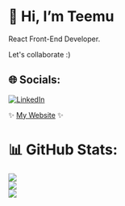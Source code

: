 # 👋 Hi, I’m Teemu
React Front-End Developer.

Let's collaborate :)

## 🌐 Socials:
[![LinkedIn](https://img.shields.io/badge/LinkedIn-%230077B5.svg?logo=linkedin&logoColor=white)]([https://linkedin.com/in/anastasia-pirus](https://www.linkedin.com/in/temevh/)) 

✨ [My Website](https://www.teemuh.com) ✨

# 📊 GitHub Stats:
![](https://github-readme-stats.vercel.app/api?username=temevh&theme=bear&hide_border=true&include_all_commits=false&count_private=false)<br/>
![](https://github-readme-streak-stats.herokuapp.com/?user=temevh&theme=bear&hide_border=true)<br/>
![](https://github-readme-stats.vercel.app/api/top-langs/?username=temevh&theme=bear&hide_border=true&include_all_commits=false&count_private=false&layout=compact)


<!-- Proudly created with GPRM ( https://gprm.itsvg.in ) -->
